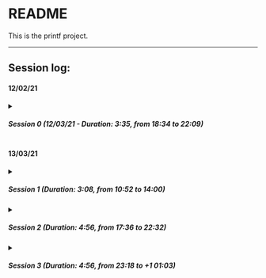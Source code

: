 # README

This is the printf project.

------

## Session log:

#### 12/02/21

<details>
  <summary>
    <h5>
    Session 0 (12/03/21 -  Duration: 3:35, from 18:34 to 22:09)
    </h5>
  </summary>
  <ul>
    <li>Planned modules for printf (Miro).</li>
    <li>First draft of flowchart.</li>
    <li>Proof of concept for task 1 (basic printf with `%c`, `%s` and `%%`).</li>
  </ul>
  <h5>
    Tomorrow
  </h5>
  <ul>
    <li>Function pointers for proof of concept.</li>
    <li>Structure for printf's modules.</li></li>
  </ul>
</details>

#### 13/03/21

<details>
  <summary>
    <h5>
    Session 1 (Duration: 3:08, from 10:52 to 14:00)
    </h5>
  </summary>
  <ul>
    <li>Function pointers implementation of proof of concept for task 1.</li>
  </ul>
  <h5>
    Next session:
  </h5>
  <ul>
    <li>Edge cases for printf's function pointer implementation.</li>
    <li>Implementation of %d and %i.</li>
    <li>Buffer allocation.</li>
  </ul>
</details>

<details>
  <summary>
    <h5>
    Session 2 (Duration: 4:56, from 17:36 to 22:32)
    </h5>
  </summary>
  <ul>
    <li>Edge cases for printf's function pointer implementation.</li>
    <li>Implementation of %d and %i.</li>
  </ul>
  <h5>
    Next session:
  </h5>
  <ul>
    <li>Buffer allocation.</li>
  </ul>
</details>

<details>
  <summary>
    <h5>
    Session 3 (Duration: 4:56, from 23:18 to +1 01:03)
    </h5>
  </summary>
  <ul>
    <li>Buffer allocation.</li>
  </ul>
  <h5>
    Tomorrow:
  </h5>
  <ul>
    <li>Planning for split work, implementation of other formats.</li>
  </ul>
</details>

